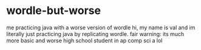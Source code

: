 # wordle-but-worse
me practicing java with a worse version of wordle
hi, my name is val and im literally just practicing java by replicating wordle. fair warning: its much more basic and worse 
high school student in ap comp sci a lol

